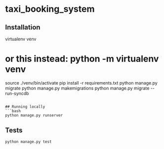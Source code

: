 # taxi_booking_system

## Installation

virtualenv venv 
# or this instead: python -m virtualenv venv
source ./venv/bin/activate
pip install -r  requirements.txt
python manage.py migrate
python manage.py makemigrations
python manage.py migrate --run-syncdb
```

## Running locally
```bash
python manage.py runserver
```

## Tests
```bash
python manage.py test
```

